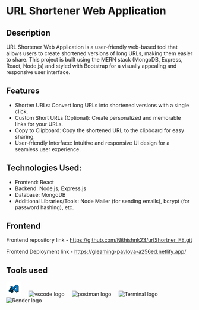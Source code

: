# URL Shortener Web Application

## Description
URL Shortener Web Application is a user-friendly web-based tool that allows users to create shortened versions of long URLs, making them easier to share. This project is built using the MERN stack (MongoDB, Express, React, Node.js) and styled with Bootstrap for a visually appealing and responsive user interface.

## Features
- Shorten URLs: Convert long URLs into shortened versions with a single click.
- Custom Short URLs (Optional): Create personalized and memorable links for your URLs.
- Copy to Clipboard: Copy the shortened URL to the clipboard for easy sharing.
- User-friendly Interface: Intuitive and responsive UI design for a seamless user experience.

## Technologies Used:

* Frontend: React
* Backend: Node.js, Express.js
* Database: MongoDB
* Additional Libraries/Tools: Node Mailer (for sending emails), bcrypt (for password hashing), etc.

## Frontend

Frontend repository link - https://github.com/Nithishnk23/urlShortner_FE.git

Frontend Deployment link - https://gleaming-pavlova-a256ed.netlify.app/
## Tools used

<div align="left">
  <img src="https://raw.githubusercontent.com/vscode-icons/vscode-icons/master/images/logo@3x.png" height="40" alt="vscode logo"  />
  <img width="12" />
  <img src="https://cdn.simpleicons.org/mongodb/47A248" height="40" alt="vscode logo"  />
  <img width="12" />
  <img src="https://cdn.simpleicons.org/postman/FF6C37" height="40" alt="postman logo"  />
  <img width="12" />
  <img src="https://cdn.simpleicons.org/windowsterminal/4D4D4D" height="40" alt="Terminal logo"  />
  <img width="12" />
  <img src="https://cdn.simpleicons.org/render/46E3B7" height="40" alt="Render logo"  />
  <img width="12" />
